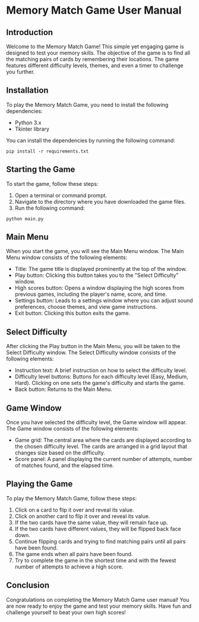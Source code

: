 # Memory Match Game User Manual

## Introduction

Welcome to the Memory Match Game! This simple yet engaging game is designed to test your memory skills. The objective of the game is to find all the matching pairs of cards by remembering their locations. The game features different difficulty levels, themes, and even a timer to challenge you further.

## Installation

To play the Memory Match Game, you need to install the following dependencies:

- Python 3.x
- Tkinter library

You can install the dependencies by running the following command:

```
pip install -r requirements.txt
```

## Starting the Game

To start the game, follow these steps:

1. Open a terminal or command prompt.
2. Navigate to the directory where you have downloaded the game files.
3. Run the following command:

```
python main.py
```

## Main Menu

When you start the game, you will see the Main Menu window. The Main Menu window consists of the following elements:

- Title: The game title is displayed prominently at the top of the window.
- Play button: Clicking this button takes you to the "Select Difficulty" window.
- High scores button: Opens a window displaying the high scores from previous games, including the player's name, score, and time.
- Settings button: Leads to a settings window where you can adjust sound preferences, choose themes, and view game instructions.
- Exit button: Clicking this button exits the game.

## Select Difficulty

After clicking the Play button in the Main Menu, you will be taken to the Select Difficulty window. The Select Difficulty window consists of the following elements:

- Instruction text: A brief instruction on how to select the difficulty level.
- Difficulty level buttons: Buttons for each difficulty level (Easy, Medium, Hard). Clicking on one sets the game's difficulty and starts the game.
- Back button: Returns to the Main Menu.

## Game Window

Once you have selected the difficulty level, the Game window will appear. The Game window consists of the following elements:

- Game grid: The central area where the cards are displayed according to the chosen difficulty level. The cards are arranged in a grid layout that changes size based on the difficulty.
- Score panel: A panel displaying the current number of attempts, number of matches found, and the elapsed time.

## Playing the Game

To play the Memory Match Game, follow these steps:

1. Click on a card to flip it over and reveal its value.
2. Click on another card to flip it over and reveal its value.
3. If the two cards have the same value, they will remain face up.
4. If the two cards have different values, they will be flipped back face down.
5. Continue flipping cards and trying to find matching pairs until all pairs have been found.
6. The game ends when all pairs have been found.
7. Try to complete the game in the shortest time and with the fewest number of attempts to achieve a high score.

## Conclusion

Congratulations on completing the Memory Match Game user manual! You are now ready to enjoy the game and test your memory skills. Have fun and challenge yourself to beat your own high scores!
